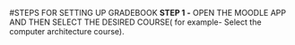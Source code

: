 #STEPS FOR SETTING UP GRADEBOOK
**STEP 1 -** OPEN THE MOODLE APP AND THEN SELECT THE DESIRED COURSE( for example- Select the computer architecture course).

